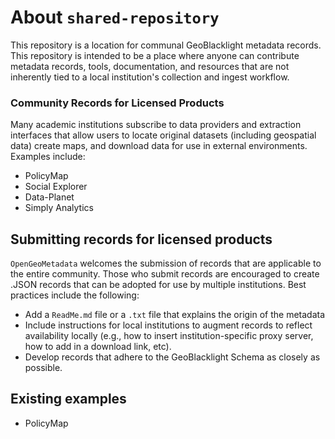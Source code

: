# About ```shared-repository```

This repository is a location for communal GeoBlacklight metadata records. This repository is intended to be a place where anyone can contribute metadata records, tools, documentation, and resources that are not inherently tied to a local institution's collection and ingest workflow.


### Community Records for Licensed Products

Many academic institutions subscribe to data providers and extraction interfaces that allow users to locate original datasets (including geospatial data) create maps, and download data for use in external environments. Examples include:

* PolicyMap
* Social Explorer
* Data-Planet
* Simply Analytics

## Submitting records for licensed products

`OpenGeoMetadata` welcomes the submission of records that are applicable to the entire community. Those who submit records are encouraged to create .JSON records that can be adopted for use by multiple institutions. Best practices include the following:

* Add a `ReadMe.md` file or a `.txt` file that explains the origin of the metadata
* Include instructions for local institutions to augment records to reflect availability locally (e.g., how to insert institution-specific proxy server, how to add in a download link, etc).
* Develop records that adhere to the GeoBlacklight Schema as closely as possible.

## Existing examples

* PolicyMap
